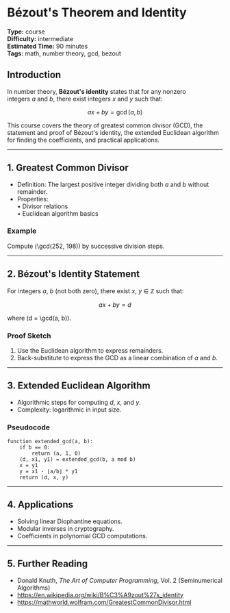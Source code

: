 # Bézout's Theorem and Identity

**Type:** course  
**Difficulty:** intermediate  
**Estimated Time:** 90 minutes  
**Tags:** math, number theory, gcd, bezout

## Introduction

In number theory, **Bézout's identity** states that for any nonzero integers *a* and *b*, there exist integers *x* and *y* such that:

```math
ax + by = 
\gcd(a, b)
```

This course covers the theory of greatest common divisor (GCD), the statement and proof of Bézout's identity, the extended Euclidean algorithm for finding the coefficients, and practical applications.

---

## 1. Greatest Common Divisor

- Definition: The largest positive integer dividing both *a* and *b* without remainder.
- Properties:  
  • Divisor relations  
  • Euclidean algorithm basics

### Example

Compute \(\gcd(252, 198)\) by successive division steps.

---

## 2. Bézout's Identity Statement

For integers *a*, *b* (not both zero), there exist *x*, *y* ∈ ℤ such that:

```math
ax + by = d
```  
where \(d = \gcd(a, b)\).

### Proof Sketch

1. Use the Euclidean algorithm to express remainders.  
2. Back-substitute to express the GCD as a linear combination of *a* and *b*.

---

## 3. Extended Euclidean Algorithm

- Algorithmic steps for computing *d*, *x*, and *y*.  
- Complexity: logarithmic in input size.

### Pseudocode

```text
function extended_gcd(a, b):
    if b == 0:
        return (a, 1, 0)
    (d, x1, y1) = extended_gcd(b, a mod b)
    x = y1
    y = x1 - ⌊a/b⌋ * y1
    return (d, x, y)
```

---

## 4. Applications

- Solving linear Diophantine equations.  
- Modular inverses in cryptography.  
- Coefficients in polynomial GCD computations.

---

## 5. Further Reading

- Donald Knuth, *The Art of Computer Programming*, Vol. 2 (Seminumerical Algorithms)  
- https://en.wikipedia.org/wiki/B%C3%A9zout%27s_identity  
- https://mathworld.wolfram.com/GreatestCommonDivisor.html
